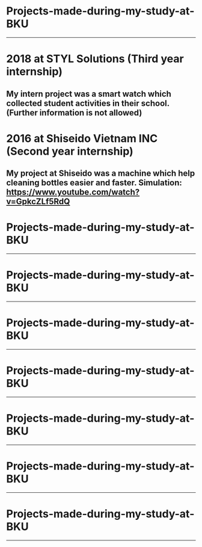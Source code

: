 # Projects-made-during-my-study-at-BKU
-------------------------------------------------------
# 2018 at STYL Solutions (Third year internship)
My intern project was a smart watch which collected student activities in their school.
(Further information is not allowed)
-------------------------------------------------------
# 2016 at Shiseido Vietnam INC (Second year internship)
My project at Shiseido was a machine which help cleaning bottles easier and faster.
Simulation: https://www.youtube.com/watch?v=GpkcZLf5RdQ
-------------------------------------------------------
# Projects-made-during-my-study-at-BKU
-------------------------------------------------------
# Projects-made-during-my-study-at-BKU
-------------------------------------------------------
# Projects-made-during-my-study-at-BKU
-------------------------------------------------------
# Projects-made-during-my-study-at-BKU
-------------------------------------------------------
# Projects-made-during-my-study-at-BKU
-------------------------------------------------------
# Projects-made-during-my-study-at-BKU
-------------------------------------------------------
# Projects-made-during-my-study-at-BKU
-------------------------------------------------------
